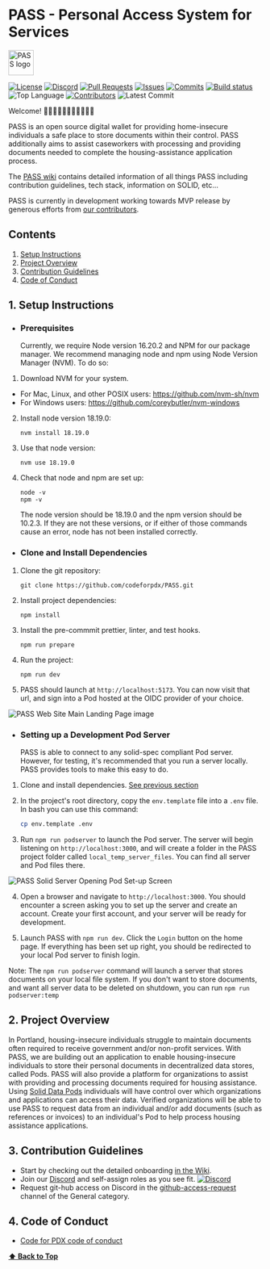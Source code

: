 # PASS - Personal Access System for Services

<picture> <source media="(prefers-color-scheme: dark)" srcset="https://github.com/codeforpdx/PASS/wiki/assets/images/PASSLogodarkmode.png" width="50"> <source media="(prefers-color-scheme: light)" srcset="https://github.com/codeforpdx/PASS/wiki/assets/images/PASSLogolightmode.png
" width="50"> <img alt="PASS logo"> </picture>

[![License](https://img.shields.io/github/license/codeforpdx/PASS)](https://github.com/codeforpdx/PASS/blob/Master/LICENSE)
[![Discord](https://img.shields.io/discord/1068260532806766733)](https://discord.gg/Ts923xaUYV)
[![Pull Requests](https://img.shields.io/github/issues-pr/codeforpdx/PASS)](https://github.com/codeforpdx/PASS/pulls)
[![Issues](https://img.shields.io/github/issues/codeforpdx/PASS)](https://github.com/codeforpdx/PASS/issues)
[![Commits](https://img.shields.io/github/commit-activity/m/codeforpdx/PASS)](https://github.com/codeforpdx/PASS/commits/Master)
[![Build status](https://github.com/codeforpdx/pass/actions/workflows/ci.yml/badge.svg)](https://github.com/codeforpdx/pass/actions?query=workflow%3ABuild)
![Top Language](https://img.shields.io/github/languages/top/codeforpdx/PASS)
[![Contributors](https://img.shields.io/github/contributors/codeforpdx/pass)](https://github.com/codeforpdx/PASS/graphs/contributors)
![Latest Commit](https://img.shields.io/github/last-commit/codeforpdx/PASS/Development)

Welcome! 👋👋🏿👋🏽👋🏻👋🏾👋🏼

PASS is an open source digital wallet for providing home-insecure individuals a safe place to store documents within their control. PASS additionally aims to assist caseworkers with processing and providing documents needed to complete the housing-assistance application process.

The [PASS wiki](https://github.com/codeforpdx/PASS/wiki) contains detailed information of all things PASS including contribution guidelines, tech stack, information on SOLID, etc...

PASS is currently in development working towards MVP release by generous efforts from [our contributors](https://github.com/codeforpdx/PASS/graphs/contributors
).

## Contents

1. [Setup Instructions](#1-setup-instructions)
2. [Project Overview](#2-project-overview)
3. [Contribution Guidelines](#3-contribution-guidelines)
4. [Code of Conduct](#4-code-of-conduct)

## 1. Setup Instructions

- ### Prerequisites

  Currently, we require Node version 16.20.2 and NPM for our package manager. We recommend managing node and npm using Node Version Manager (NVM). To do so:

1. Download NVM for your system.

- For Mac, Linux, and other POSIX users: <https://github.com/nvm-sh/nvm>
- For Windows users: <https://github.com/coreybutler/nvm-windows>

2. Install node version 18.19.0:

   ```
   nvm install 18.19.0
   ```

3. Use that node version:

   ```
   nvm use 18.19.0
   ```

4. Check that node and npm are set up:

   ```
   node -v
   npm -v
   ```

   The node version should be 18.19.0 and the npm version should be 10.2.3. If they are not these versions, or if either of those commands cause an error, node has not been installed correctly.

- ### Clone and Install Dependencies

1. Clone the git repository:

   ```
   git clone https://github.com/codeforpdx/PASS.git
   ```

2. Install project dependencies:

   ```
   npm install
   ```

3. Install the pre-commmit prettier, linter, and test hooks.

   ```
   npm run prepare
   ```

4. Run the project:

   ```
   npm run dev
   ```

5. PASS should launch at `http://localhost:5173`. You can now visit that url, and sign into a Pod hosted at the OIDC provider of your choice.

![PASS Web Site Main Landing Page image](https://github.com/codeforpdx/PASS/blob/576-README.md-and-Wiki-Getting-Started-Update/wiki-assets/images/pass-landing-page-screen.png)

- ### Setting up a Development Pod Server

  PASS is able to connect to any solid-spec compliant Pod server. However, for testing, it's recommended that you run a server locally. PASS provides tools to make this easy to do.

1. Clone and install dependencies. [See previous section](#clone-and-install-dependencies)

2. In the project's root directory, copy the `env.template` file into a `.env` file. In bash you can use this command:

   ```bash
   cp env.template .env
   ```

3. Run `npm run podserver` to launch the Pod server. The server will begin listening on `http://localhost:3000`, and will create a folder in the PASS project folder called `local_temp_server_files`. You can find all server and Pod files there.

![PASS Solid Server Opening Pod Set-up Screen](https://github.com/codeforpdx/PASS/blob/576-README.md-and-Wiki-Getting-Started-Update/wiki-assets/images/community-solid-server-welcom-screen-small.png)

4. Open a browser and navigate to `http://localhost:3000`. You should encounter a screen asking you to set up the server and create an account. Create your first account, and your server will be ready for development.

5. Launch PASS with `npm run dev`. Click the `Login` button on the home page. If everything has been set up right, you should be redirected to your local Pod server to finish login.

Note: The `npm run podserver` command will launch a server that stores documents on your local file system. If you don't want to store documents, and want all server data to be deleted on shutdown, you can run `npm run podserver:temp`

## 2. Project Overview

In Portland, housing-insecure individuals struggle to maintain documents often required to receive government and/or non-profit services. With PASS, we are building out an application to enable housing-insecure individuals to store their personal documents in decentralized data stores, called Pods. PASS will also provide a platform for organizations to assist with providing and processing documents required for housing assistance. Using [Solid Data Pods](https://solidproject.org/) individuals will have control over which organizations and applications can access their data. Verified organizations will be able to use PASS to request data from an individual and/or add documents (such as references or invoices) to an individual's Pod to help process housing assistance applications.

## 3. Contribution Guidelines

- Start by checking out the detailed onboarding [in the Wiki](https://github.com/codeforpdx/PASS/wiki/Development#contribution-guidelines).
- Join our [Discord](https://discord.gg/Ts923xaUYV) and self-assign roles as you see fit. [![Discord](https://img.shields.io/discord/1068260532806766733)](https://discord.gg/Ts923xaUYV)
- Request git-hub access on Discord in the [github-access-request](https://discord.com/channels/1068260532806766733/1078124139983945858) channel of the General category.

## 4. Code of Conduct

- [Code for PDX code of conduct](https://github.com/codeforpdx/codeofconduct/blob/master/README.md)

**[⬆️ Back to Top](#pass---personal-access-system-for-services)**
